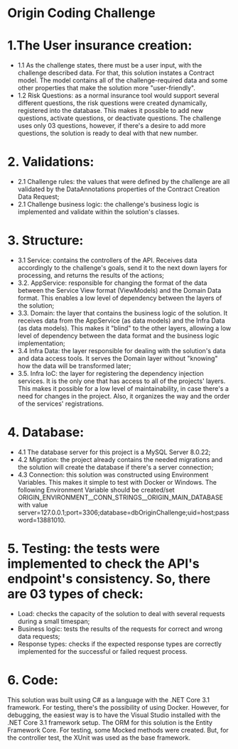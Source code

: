 # Origin Coding Challenge

# 1.The User insurance creation:
* 1.1 As the challenge states, there must be a user input, with the challenge described data. For that, this solution instates a Contract model. The model contains all of the challenge-required data and some other properties that make the solution more "user-friendly".
* 1.2 Risk Questions: as a normal insurance tool would support several different questions, the risk questions were created dynamically, registered into the database. This makes it possible to add new questions, activate questions, or deactivate questions. The challenge uses only 03 questions, however, if there's a desire to add more questions, the solution is ready to deal with that new number.

# 2. Validations:
* 2.1 Challenge rules: the values that were defined by the challenge are all validated by the DataAnnotations properties of the Contract Creation Data Request;
* 2.1 Challenge business logic: the challenge's business logic is implemented and validate within the solution's classes.

# 3. Structure:
* 3.1 Service: contains the controllers of the API. Receives data accordingly to the challenge's goals, send it to the next down layers for processing, and returns the results of the actions;
* 3.2. AppService: responsible for changing the format of the data between the Service View format (ViewModels) and the Domain Data format. This enables a low level of dependency between the layers of the solution;
* 3.3. Domain: the layer that contains the business logic of the solution. It receives data from the AppService (as data models) and the Infra Data (as data models). This makes it "blind" to the other layers, allowing a low level of dependency between the data format and the business logic implementation;
* 3.4 Infra Data: the layer responsible for dealing with the solution's data and data access tools. It serves the Domain layer without "knowing" how the data will be transformed later;
* 3.5. Infra IoC: the layer for registering the dependency injection services. It is the only one that has access to all of the projects' layers. This makes it possible for a low level of maintainability, in case there's a need for changes in the project. Also, it organizes the way and the order of the services' registrations.

# 4. Database:
* 4.1 The database server for this project is a MySQL Server 8.0.22;
* 4.2 Migration: the project already contains the needed migrations and the solution will create the database if there's a server connection;
* 4.3 Connection: this solution was constructed using Environment Variables. This makes it simple to test with Docker or Windows. The following Environment Variable should be created/set
ORIGIN_ENVIRONMENT__CONN_STRINGS__ORIGIN_MAIN_DATABASE
with value
server=127.0.0.1;port=3306;database=dbOriginChallenge;uid=host;password=13881010.

# 5. Testing: the tests were implemented to check the API's endpoint's consistency. So, there are 03 types of check:
* Load: checks the capacity of the solution to deal with several requests during a small timespan;
* Business logic: tests the results of the requests for correct and wrong data requests;
* Response types: checks if the expected response types are correctly implemented for the successful or failed request process.

# 6. Code: 
This solution was built using C# as a language with the .NET Core 3.1 framework. For testing, there's the possibility of using Docker. However, for debugging, the easiest way is to have the Visual Studio installed with the .NET Core 3.1 framework setup. The ORM for this solution is the Entity Framework Core. For testing, some Mocked methods were created. But, for the controller test, the XUnit was used as the base framework.
